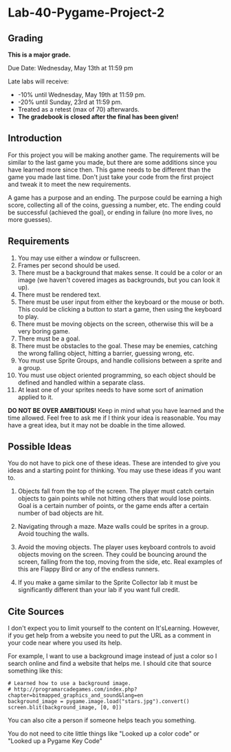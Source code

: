 # Lab-40-Pygame-Project-2

## Grading 

**This is a major grade.**

Due Date: Wednesday, May 13th at 11:59 pm

Late labs will receive: 

* -10% until Wednesday, May 19th at 11:59 pm.  
* -20% until Sunday, 23rd at 11:59 pm.
* Treated as a retest (max of 70) afterwards.
* **The gradebook is closed after the final has been given!**

## Introduction

For this project you will be making another game.  The requirements will be similar to the last game you made, but there are some additions since you have learned more since then.  This game needs to be different than the game you made last time.  Don't just take your code from the first project and tweak it to meet the new requirements.

A game has a purpose and an ending.  The purpose could be earning a high score, collecting all of the coins, guessing a number, etc.  The ending could be successful (achieved the goal), or ending in failure (no more lives, no more guesses).

## Requirements

1. You may use either a window or fullscreen.
2. Frames per second should be used.
2. There must be a background that makes sense.  It could be a color or an image (we haven't covered images as backgrounds, but you can look it up).
3. There must be rendered text.
4. There must be user input from either the keyboard or the mouse or both.  This could be clicking a button to start a game, then using the keyboard to play.
5. There must be moving objects on the screen, otherwise this will be a very boring game.
6. There must be a goal.
7. There must be obstacles to the goal.  These may be enemies, catching the wrong falling object, hitting a barrier, guessing wrong, etc.
8. You must use Sprite Groups, and handle collisions between a sprite and a group.
9. You must use object oriented programming, so each object should be defined and handled within a separate class.
10. At least one of your sprites needs to have some sort of animation applied to it.

**DO NOT BE OVER AMBITIOUS!**  Keep in mind what you have learned and the time allowed.  Feel free to ask me if I think your idea is reasonable.  You may have a great idea, but it may not be doable in the time allowed.

## Possible Ideas

You do not have to pick one of these ideas.  These are intended to give you ideas and a starting point for thinking.  You may use these ideas if you want to.

1. Objects fall from the top of the screen.  The player must catch certain objects to gain points while not hitting others that would lose points.  Goal is a certain number of points, or the game ends after a certain number of bad objects are hit.

2. Navigating through a maze.  Maze walls could be sprites in a group.  Avoid touching the walls.

3. Avoid the moving objects.  The player uses keyboard controls to avoid objects moving on the screen.  They could be bouncing around the screen, falling from the top, moving from the side, etc.  Real examples of this are Flappy Bird or any of the endless runners.

4. If you make a game similar to the Sprite Collector lab it must be significantly different than your lab if you want full credit.

## Cite Sources

I don't expect you to limit yourself to the content on It'sLearning.  However, if you get help from a website you need to put the URL as a comment in your code near where you used its help.

For example, I want to use a background image instead of just a color so I search online and find a website that helps me.  I should cite that source something like this:

```
# Learned how to use a background image.
# http://programarcadegames.com/index.php?chapter=bitmapped_graphics_and_sound&lang=en
background_image = pygame.image.load("stars.jpg").convert()
screen.blit(background_image, [0, 0])
```

You can also cite a person if someone helps teach you something.

You do not need to cite little things like "Looked up a color code" or "Looked up a Pygame Key Code"